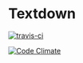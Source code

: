 Textdown
========

[![travis-ci](https://api.travis-ci.org/damian/textdown.png)](http://travis-ci.org/#!/damian/textdown)

[![Code Climate](https://codeclimate.com/github/damian/textdown.png)](https://codeclimate.com/github/damian/textdown)

